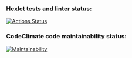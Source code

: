### Hexlet tests and linter status:
[![Actions Status](https://github.com/mynameiskatherine/java-project-61/workflows/hexlet-check/badge.svg)](https://github.com/mynameiskatherine/java-project-61/actions)
### CodeClimate code maintainability status:
[![Maintainability](https://api.codeclimate.com/v1/badges/96aa053248d03e8931ca/maintainability)](https://codeclimate.com/github/mynameiskatherine/java-project-61/maintainability)
